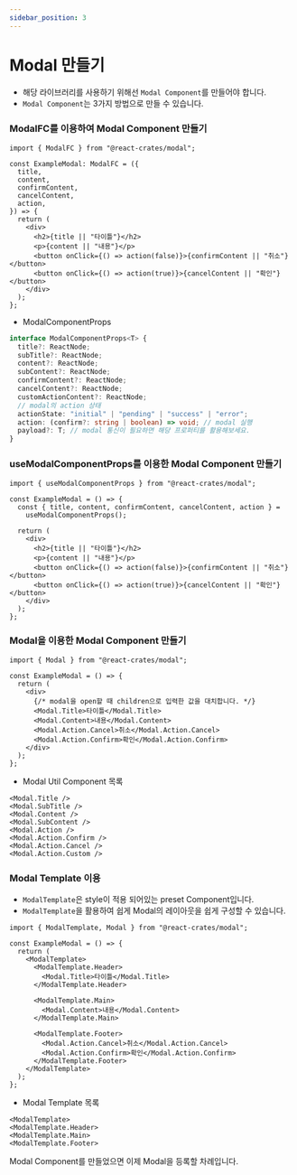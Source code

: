 ```yaml
---
sidebar_position: 3
---
```


# Modal 만들기

- 해당 라이브러리를 사용하기 위해선 `Modal Component`를 만들어야 합니다.
- `Modal Component`는 3가지 방법으로 만들 수 있습니다.

### ModalFC를 이용하여 Modal Component 만들기

```tsx title="ExampleModal.tsx"
import { ModalFC } from "@react-crates/modal";

const ExampleModal: ModalFC = ({
  title,
  content,
  confirmContent,
  cancelContent,
  action,
}) => {
  return (
    <div>
      <h2>{title || "타이틀"}</h2>
      <p>{content || "내용"}</p>
      <button onClick={() => action(false)}>{confirmContent || "취소"}</button>
      <button onClick={() => action(true)}>{cancelContent || "확인"}</button>
    </div>
  );
};
```

- ModalComponentProps

```ts
interface ModalComponentProps<T> {
  title?: ReactNode;
  subTitle?: ReactNode;
  content?: ReactNode;
  subContent?: ReactNode;
  confirmContent?: ReactNode;
  cancelContent?: ReactNode;
  customActionContent?: ReactNode;
  // modal의 action 상태
  actionState: "initial" | "pending" | "success" | "error";
  action: (confirm?: string | boolean) => void; // modal 실행
  payload?: T; // modal 통신이 필요하면 해당 프로퍼티를 활용해보세요.
}
```

### useModalComponentProps를 이용한 Modal Component 만들기

```tsx title="ExampleModal.tsx"
import { useModalComponentProps } from "@react-crates/modal";

const ExampleModal = () => {
  const { title, content, confirmContent, cancelContent, action } =
    useModalComponentProps();

  return (
    <div>
      <h2>{title || "타이틀"}</h2>
      <p>{content || "내용"}</p>
      <button onClick={() => action(false)}>{confirmContent || "취소"}</button>
      <button onClick={() => action(true)}>{cancelContent || "확인"}</button>
    </div>
  );
};
```

### Modal을 이용한 Modal Component 만들기

```tsx title="ExampleModal.tsx"
import { Modal } from "@react-crates/modal";

const ExampleModal = () => {
  return (
    <div>
      {/* modal을 open할 때 children으로 입력한 값을 대치합니다. */}
      <Modal.Title>타이틀</Modal.Title>
      <Modal.Content>내용</Modal.Content>
      <Modal.Action.Cancel>취소</Modal.Action.Cancel>
      <Modal.Action.Confirm>확인</Modal.Action.Confirm>
    </div>
  );
};
```

- Modal Util Component 목록

```tsx
<Modal.Title />
<Modal.SubTitle />
<Modal.Content />
<Modal.SubContent />
<Modal.Action />
<Modal.Action.Confirm />
<Modal.Action.Cancel />
<Modal.Action.Custom />
```

### Modal Template 이용

- `ModalTemplate`은 style이 적용 되어있는 preset Component입니다.
- `ModalTemplate`을 활용하여 쉽게 Modal의 레이아웃을 쉽게 구성할 수 있습니다.

```tsx
import { ModalTemplate, Modal } from "@react-crates/modal";

const ExampleModal = () => {
  return (
    <ModalTemplate>
      <ModalTemplate.Header>
        <Modal.Title>타이틀</Modal.Title>
      </ModalTemplate.Header>

      <ModalTemplate.Main>
        <Modal.Content>내용</Modal.Content>
      </ModalTemplate.Main>

      <ModalTemplate.Footer>
        <Modal.Action.Cancel>취소</Modal.Action.Cancel>
        <Modal.Action.Confirm>확인</Modal.Action.Confirm>
      </ModalTemplate.Footer>
    </ModalTemplate>
  );
};
```

- Modal Template 목록

```tsx
<ModalTemplate>
<ModalTemplate.Header>
<ModalTemplate.Main>
<ModalTemplate.Footer>
```

Modal Component를 만들었으면 이제 Modal을 등록할 차례입니다.
